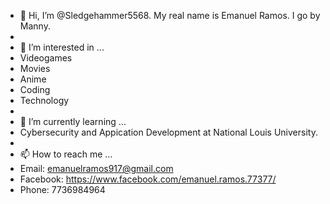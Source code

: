 - 👋 Hi, I’m @Sledgehammer5568. My real name is Emanuel Ramos. I go by Manny.
- 
- 👀 I’m interested in ...
- Videogames
- Movies
- Anime
- Coding
- Technology
- 
- 🌱 I’m currently learning ... 
- Cybersecurity and Appication Development at National Louis University.
- 
- 📫 How to reach me ...
- Email: emanuelramos917@gmail.com
- Facebook: https://www.facebook.com/emanuel.ramos.77377/
- Phone: 7736984964

<!---
Sledgehammer5568/Sledgehammer5568 is a ✨ special ✨ repository because its `README.md` (this file) appears on your GitHub profile.
You can click the Preview link to take a look at your changes.
--->
